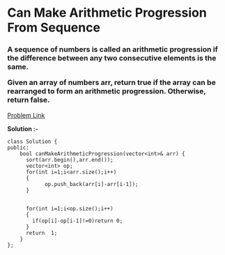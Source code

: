 # Can Make Arithmetic Progression From Sequence

<h3>
A sequence of numbers is called an arithmetic progression if the difference between any two consecutive elements is the same.

Given an array of numbers arr, return true if the array can be rearranged to form an arithmetic progression. Otherwise, return false.
  
</h3>

[Problem Link](https://leetcode.com/problems/can-make-arithmetic-progression-from-sequence/description/)

**Solution :-**

```
class Solution {
public:
    bool canMakeArithmeticProgression(vector<int>& arr) {
      sort(arr.begin(),arr.end());
      vector<int> op;
      for(int i=1;i<arr.size();i++)
      {
            op.push_back(arr[i]-arr[i-1]);
      }  


      for(int i=1;i<op.size();i++)
      {
        if(op[i]-op[i-1]!=0)return 0;
      }
      return  1;
    }
};
```
